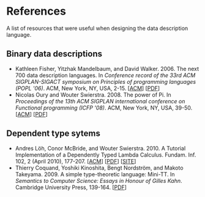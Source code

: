 # References

A list of resources that were useful when designing the data description language.

## Binary data descriptions

- Kathleen Fisher, Yitzhak Mandelbaum, and David Walker. 2006.
  The next 700 data description languages.
  In _Conference record of the 33rd ACM SIGPLAN-SIGACT symposium on Principles of programming languages (POPL '06)_.
  ACM, New York, NY, USA, 2-15.
  [[ACM](https://dl.acm.org/citation.cfm?id=1111039)]
  [[PDF](https://www.cs.princeton.edu/~dpw/papers/700popl06.pdf)]
- Nicolas Oury and Wouter Swierstra. 2008.
  The power of Pi.
  In _Proceedings of the 13th ACM SIGPLAN international conference on Functional programming (ICFP '08)_.
  ACM, New York, NY, USA, 39-50.
  [[ACM](https://dl.acm.org/citation.cfm?id=1411213)]
  [[PDF](https://cs.ru.nl/~wouters/Publications/ThePowerOfPi.pdf)]

## Dependent type sytems

- Andres Löh, Conor McBride, and Wouter Swierstra. 2010.
  A Tutorial Implementation of a Dependently Typed Lambda Calculus.
  Fundam. Inf. 102, 2 (April 2010), 177-207.
  [[ACM](https://dl.acm.org/citation.cfm?id=1883637)]
  [[PDF](https://www.andres-loeh.de/LambdaPi/LambdaPi.pdf)]
  [[SITE](https://www.andres-loeh.de/LambdaPi/)]
- Thierry Coquand, Yoshiki Kinoshita, Bengt Nordström, and Makoto Takeyama. 2009.
  A simple type-theoretic language: Mini-TT.
  In _Semantics to Computer Science: Essays in Honour of Gilles Kahn_.
  Cambridge University Press, 139-164.
  [[PDF](http://www.cse.chalmers.se/~bengt/papers/GKminiTT.pdf)]
